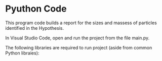 # Pyuthon Code

This program code builds a report for the sizes and massess of particles identified in the Hypothesis.

In Visual Studio Code, open and run the project from the file main.py.

The following libraries are required to run  project (aside from common Python libraies):
